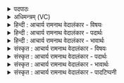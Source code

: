 <details><summary>पदपाठः</summary>

श꣡ꣳस꣢꣯। इत्। उ꣣क्थ꣢म्। सु꣣दा꣡न꣢वे। सु꣣। दा꣡न꣢वे। उ꣡त꣢। द्यु꣣क्ष꣢म्। द्यु꣣। क्ष꣢म्। य꣡था꣢꣯। न꣡रः꣢꣯। च꣣कृम꣢। स꣣त्य꣡रा꣢धसे। स꣣त्य꣢। रा꣣धसे। ७१७।
</details>

<details><summary>अधिमन्त्रम् (VC)</summary>

- इन्द्रः
- वसिष्ठो मैत्रावरुणिः
- गायत्री
- षड्जः
</details>

<details><summary>हिन्दी : आचार्य रामनाथ वेदालंकार - विषयः</summary>

अगले मन्त्र में परमात्मा की स्तुति के लिये प्रेरणा है।
</details>

<details><summary>हिन्दी : आचार्य रामनाथ वेदालंकार - पदार्थः</summary>

पदार्थान्वयभाषाः -  हे साथी ! तू (सुदानवे) उत्कृष्ट दानी इन्द्र परमात्मा के लिए (उक्थम्) स्तोत्र का (उत) और (द्युक्षम्) तेज का निवास करानेवाले उसके गुण-कर्म-स्वभाव का (शंस इत्) अवश्य कीर्तन कर, (यथा) जिस प्रकार (नरः) नेता हम लोग (सत्यराधसे) सच्चे धनवाले उसके लिये (चकृम) स्तोत्र का तथा उसके गुण-कर्म-स्वभाव का कीर्तन करते हैं ॥२॥ इस मन्त्र में उपमालङ्कार है ॥२॥
</details>

<details><summary>हिन्दी : आचार्य रामनाथ वेदालंकार - भावार्थः</summary>

भावार्थभाषाः -  सब मनुष्यों को चहिये कि जगदीश्वर के गुण-कर्म-स्वभाव का कीर्तन करके उसके अनुकूल अपना जीवन बनायें ॥२॥
</details>

<details><summary>संस्कृत : आचार्य रामनाथ वेदालंकार - विषयः</summary>

अथ परमात्मशंसनाय प्रेरयति।
</details>

<details><summary>संस्कृत : आचार्य रामनाथ वेदालंकार - पदार्थः</summary>

पदार्थान्वयभाषाः -  हे सखे ! त्वम् (सुदानवे) उत्कृष्टदानाय इन्द्राय परमात्मने (उक्थ्यम्२) स्तोत्रम् (उत) अपि च तस्य (द्युक्षम्) दीप्तिनिवासकं गुणकर्मस्वभावम् (शंस इत्) कीर्तय खलु, (यथा) येन प्रकारेण (नरः) नेतारो मनुजाः वयम् (सत्यराधसे३) सत्यधनाय तस्मै (चकृम) स्तोत्रं तद्गुणकर्मस्वभावकीर्तनं च कुर्मः ॥२॥४ अत्रोपमालङ्कारः ॥२॥
</details>

<details><summary>संस्कृत : आचार्य रामनाथ वेदालंकार - भावार्थः</summary>

भावार्थभाषाः -  सर्वैर्मानवैर्जगदीश्वरस्य गुणकर्मस्वभावान् संकीर्त्य तदनुकूलं स्वजीवनं कार्यम् ॥२॥
</details>

<details><summary>संस्कृत : आचार्य रामनाथ वेदालंकार - पादटिप्पनी</summary>

टिप्पणी:   १. ऋ० ७।३१।२। २. उक्थम्—उक्थानि सामानि, हे उद्गातः गायस्व सामानि। अथवा उक्थं शस्त्रमुच्यते, तच्छंस होतः। एकवचनं जात्यपेक्षम् उक्थजातिं शंस इति—वि०। ३. सत्यराधसे—राधः अन्नं धनं वा सत्यं वा। सत्यान्नाय, सत्यधनाय सत्यसत्याय वा—इति वि०। ४. ऋ० भाष्ये दयानन्दस्वामिना मन्त्रोऽयं ‘हे विद्वांसो यस्य धर्मजं धनं सुपात्रेभ्यो दानं च वर्तते तमेवोत्तमं विजानीत’ इति विषये व्याख्यातः।
</details>